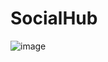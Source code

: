 # SocialHub
![image](https://github.com/AadishJain249/SocialHub/assets/87666139/1858ec06-2df5-4551-aac0-3bd24d18494d)
